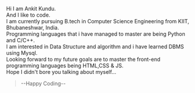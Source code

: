Hi I am Ankit Kundu.<br>
And I like to code.<br>
I am currently pursuing B.tech in Computer Science Engineering from KIIT, Bhubaneshwar, India.<br>
Programming languages that i have managed to master are being Python and C/C++.<br>
I am interested in Data Structure and algorithm and i have learned DBMS using Mysql.<br>
Looking forward to my future goals are to master the front-end programming languages being HTML,CSS & JS.<br>
Hope I didn't bore you talking about myself...<br>
>--Happy Coding--

<!---
Therealankitk/Therealankitk is a ✨ special ✨ repository because its `README.md` (this file) appears on your GitHub profile.
You can click the Preview link to take a look at your changes.
--->
